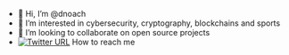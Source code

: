 - 👋 Hi, I’m @dnoach
- 👀 I’m interested in cybersecurity, cryptography, blockchains and sports
- 💞️ I’m looking to collaborate on open source projects
- [![Twitter URL](https://img.shields.io/twitter/url/https/twitter.com/bukotsunikki.svg?style=social&label=Follow%20%40bukotsunikki)](https://twitter.com/bukotsunikki) How to reach me 

<!---
dnoach/dnoach is a ✨ special ✨ repository because its `README.md` (this file) appears on your GitHub profile.
You can click the Preview link to take a look at your changes.
--->
